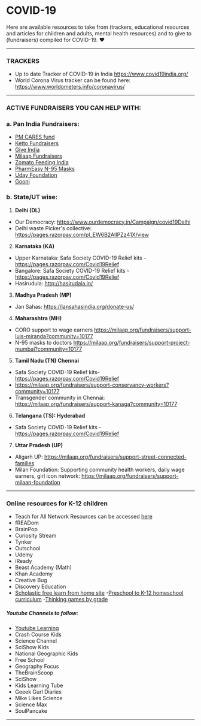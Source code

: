 # COVID-19
Here are available resources to take from (trackers, educational resources and articles for children and adults, mental health resources) and to give to (fundraisers) compiled for COVID-19. :heart:

---

### TRACKERS
- Up to date Tracker of COVID-19 in India https://www.covid19india.org/
- World Corona Virus tracker can be found here: https://www.worldometers.info/coronavirus/
---
### ACTIVE FUNDRAISERS YOU CAN HELP WITH:
### a. Pan India Fundraisers:
- [PM CARES fund](https://www.pmindia.gov.in/en/?query)
- [Ketto Fundraisers](https://covid19.ketto.org/)
- [Give India](https://fundraisers.giveindia.org/campaigns/donate-so-daily-wage-earners-can-feed-their-families-mission-support-covid-hit-families)
- [Milaap Fundraisers](https://milaap.org/communities/covid-19%E2%80%A6)
- [Zomato Feeding India](https://www.feedingindia.org/donate)
- [PharmEasy N-95 Masks](https://pages.razorpay.com/COVID-19-Mask-1)
- [Uday Foundation](https://www.udayfoundation.org/coronavirus-disease-covid-19/)
- [Goonj](www.goonj.org)

### b. State/UT wise:

1. **Delhi (DL)**
- Our Democracy: https://www.ourdemocracy.in/Campaign/covid19Delhi
- Delhi waste Picker's collective: https://pages.razorpay.com/pl_EW6B2AlIPZz41X/view

2. **Karnataka (KA)**
- Upper Karnataka: Safa Society COVID-19 Relief kits - https://pages.razorpay.com/Covid19Relief
- Bangalore: Safa Society COVID-19 Relief kits - https://pages.razorpay.com/Covid19Relief
- Hasirudula: http://hasirudala.in/

3. **Madhya Pradesh (MP)**
- Jan Sahas: https://jansahasindia.org/donate-us/

4. **Maharashtra (MH)**
- CORO support to wage earners https://milaap.org/fundraisers/support-luis-miranda?community=10177
-  N-95 masks to doctors https://milaap.org/fundraisers/support-project-mumbai?community=10177

5. **Tamil Nadu (TN) Chennai** 
- Safa Society COVID-19 Relief kits- https://pages.razorpay.com/Covid19Relief
- https://milaap.org/fundraisers/support-conservancy-workers?community=10177
- Transgender community in Chennai: https://milaap.org/fundraisers/support-kanaga?community=10177

6. **Telangana (TS): Hyderabad** 
- Safa Society COVID-19 Relief kits - https://pages.razorpay.com/Covid19Relief

7. **Uttar Pradesh (UP)**
- Aligarh UP: https://milaap.org/fundraisers/support-street-connected-families
- Milan Foundation: Supporting community health workers, daily wage earners, girl icon network: https://milaap.org/fundraisers/support-milaan-foundation

---
### Online resources for K-12 children
- Teach for All Network Resources can be accessed [here](https://docs.google.com/spreadsheets/d/1m70zyscwEFwU1Id8x1SPib8jHp-Z3R7-CqZVczR6UMo/edit?usp=drivesdk)
- fREADom
- BrainPop
- Curiosity Stream
- Tynker
- Outschool
- Udemy
- iReady
- Beast Academy (Math)
- Khan Academy
- Creative Bug
- Discovery Education
- [Scholastic free learn from home site](https://classroommagazines.scholastic.com/support/learnathome.html)
-[Preschool to K-12 homeschool curriculum](https://allinonehomeschool.com/)
-[Thinking games by grade](https://allinonehomeschool.com/thinking/) 

##### Youtube Channels to follow:
- [Youtube Learning](https://learnathome.withyoutube.com/#teens)
- Crash Course Kids
- Science Channel
- SciShow Kids
- National  Geographic Kids
- Free School
- Geography Focus
- TheBrainScoop
- SciShow
- Kids Learning Tube
- Geeek Gurl Diaries
- Mike Likes Science
- Science Max
- SoulPancake

---





